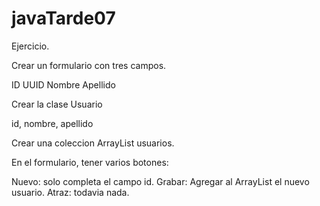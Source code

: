# javaTarde07

Ejercicio.

Crear un formulario con tres campos.

ID UUID
Nombre 
Apellido

Crear la clase Usuario

id, nombre, apellido

Crear una coleccion ArrayList<Usuario> usuarios.

En el formulario, tener varios botones:

Nuevo: solo completa el campo id. 
Grabar: Agregar al ArrayList<Usuario> el nuevo usuario.
Atraz: todavia nada.
